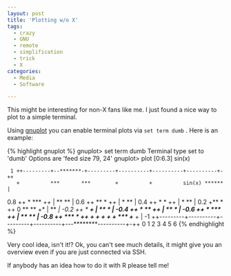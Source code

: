 ```yaml
---
layout: post
title: 'Plotting w/o X'
tags:
  - crazy
  - GNU
  - remote
  - simplification
  - trick
  - X
categories:
  - Media
  - Software

---
```


This might be interesting for non-X fans like me. I just found a nice way to plot to a simple terminal.



Using <a href="http://www.gnuplot.info/">gnuplot</a> you can enable terminal plots via  `set term dumb` . Here is an example:



{% highlight gnuplot %}
gnuplot> set term dumb
Terminal type set to 'dumb'
Options are 'feed  size 79, 24'
gnuplot> plot [0:6.3] sin(x)

     1 ++---------+--*******-+---------+----------+----------+----------+-++
       +          ***       ***        +          +          sin(x) ****** |
   0.8 ++        *            ***                                         ++
       |       **               **                                         |
   0.6 ++    **                   *                                       ++
       |    *                      **                                      |
   0.4 ++  *                         *                                    ++
       |  *                           **                                   |
   0.2 +**                             *                                  ++
     0 **                               **                                +*
       |                                 **                               *|
  -0.2 ++                                  *                             **+
       |                                   **                           *  |
  -0.4 ++                                    *                        **  ++
       |                                      **                      *    |
  -0.6 ++                                       *                  ***    ++
       |                                         **               **       |
  -0.8 ++                                         ***            *        ++
       +          +          +         +          + ***      +***       +  |
    -1 ++---------+----------+---------+----------+---********----------+-++
       0          1          2         3          4          5          6
{% endhighlight %}



Very cool idea, isn't it!? Ok, you can't see much details, it might give you an overview even if you are just connected via SSH.

If anybody has an idea how to do it with R please tell me!
